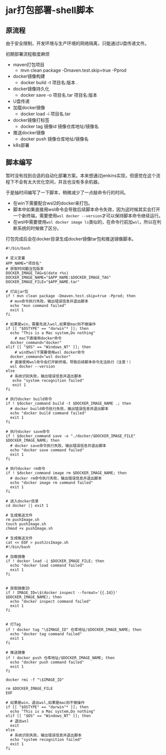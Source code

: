 # jar打包部署-shell脚本

## 原流程

由于安全限制，开发环境与生产环境的网络隔离，只能通过U盘传递文件。

初期部署流程极度麻烦

- maven打包项目
  - mvn clean package -Dmaven.test.skip=true -Pprod
- docker镜像构建
  - docker build -t 项目名:版本 .
- docker镜像持久化
  - docker save -o 项目名.tar 项目名:版本
- U盘传递
- 加载docker镜像
  - docker load -i 项目名.tar
- docker镜像打标签
  - docker tag 镜像id 镜像仓库地址/镜像名
- 推送docker镜像
  - docker push 镜像仓库地址/镜像名
- k8s部署

## 脚本编写

暂时没有找到合适的自动化部署方案。本来想通过jenkins实现，但感觉在这个流程下不会有太大优化空间，并且也没有多余机器。

于是抽时间编写了一下脚本，稍微减少了一点敲命令行的时间。

- 在win下需要配合wsl2的docker来打包。
- 脚本中如果直接用wsl命令会导致后续脚本命令失效，因为这时候其实会打开一个新终端，需要使用`wsl docker --version`才可以保持脚本命令继续运行。
- 在wsl中需要使用`wsl docker image ls`类似的，在命令行前加`wsl`，所以在判断系统的时候做了区分。

打包完成后会在docker目录生成docker镜像tar包和推送镜像脚本。

```shell
#!/bin/bash

# 定义变量
APP_NAME="项目名"
# 获取时间戳当包版本
DOCKER_IMAGE_TAG=$(date +%s)
DOCKER_IMAGE_NAME="$APP_NAME:$DOCKER_IMAGE_TAG"
DOCKER_IMAGE_FILE="$APP_NAME.tar"

# 打出jar包
if ! mvn clean package -Dmaven.test.skip=true -Pprod; then
  # mvn命令执行失败，输出错误信息并退出脚本
  echo "mvn command failed"
  exit 1
fi

# 如果是win，需要先进入wsl,如果是mac则不做操作
if [[ "$OSTYPE" == "darwin"* ]]; then
  echo "This is a Mac system,Do nothing"
	# mac下直接用docker命令
  docker_command="docker"
elif [[ "$OS" == "Windows_NT" ]]; then
	# win的wsl下需要使用wsl docker命令
  docker_command="wsl docker"
  # 直接使用wsl命令会打开新终端，导致后续脚本命令无法执行（注意！）
  wsl docker --version
else
  # 系统识别失败，输出错误信息并退出脚本
   echo "system recognition failed"
   exit 1
fi

# 执行docker build命令
if ! $docker_command build -t $DOCKER_IMAGE_NAME .; then
  # docker build命令执行失败，输出错误信息并退出脚本
  echo "docker build command failed"
  exit 1
fi

# 执行docker save命令
if ! $docker_command save -o "./docker/$DOCKER_IMAGE_FILE" $DOCKER_IMAGE_NAME; then
  # docker save命令执行失败，输出错误信息并退出脚本
  echo "docker save command failed"
  exit 1
fi

# 执行docker rm命令
if ! $docker_command image rm $DOCKER_IMAGE_NAME; then
  # docker rm命令执行失败，输出错误信息并退出脚本
  echo "docker image rm command failed"
  exit 1
fi

# 进入docker目录
cd docker || exit 1

# 生成推送文件
rm pushImage.sh
touch pushImage.sh
chmod +x pushImage.sh

# 生成推送文件
cat << EOF > pushJzsImage.sh
#!/bin/bash

# 加载镜像
if ! docker load -i $DOCKER_IMAGE_FILE; then
  echo "docker load command failed"
  exit 1
fi


# 获取镜像ID
if ! IMAGE_ID=\$(docker inspect --format='{{.Id}}' $DOCKER_IMAGE_NAME); then
  echo "docker inspect command failed"
  exit 1
fi


# 打Tag
if ! docker tag "\$IMAGE_ID" 仓库地址/$DOCKER_IMAGE_NAME; then
  echo "docker tag command failed"
  exit 1
fi

# 推送镜像
if ! docker push 仓库地址/$DOCKER_IMAGE_NAME; then
  echo "docker push command failed"
  exit 1
fi

docker rmi -f "\$IMAGE_ID"

rm $DOCKER_IMAGE_FILE
EOF

# 如果是win，退出wsl,如果是mac则不做操作
if [[ "$OSTYPE" == "darwin"* ]]; then
  echo "This is a Mac system,Do nothing"
elif [[ "$OS" == "Windows_NT" ]]; then
  # 退出wsl
  exit
else
  # 系统识别失败，输出错误信息并退出脚本
  echo "system recognition failed"
  exit 1
fi
```

